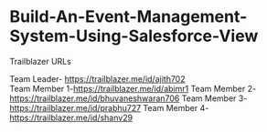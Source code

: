 # Build-An-Event-Management-System-Using-Salesforce-View

Trailblazer URLs

Team Leader- https://trailblazer.me/id/ajith702  
Team Member 1-https://trailblazer.me/id/abimr1
Team Member 2-https://trailblazer.me/id/bhuvaneshwaran706
Team Member 3-https://trailblazer.me/id/prabhu727
Team Member 4-https://trailblazer.me/id/shanv29
